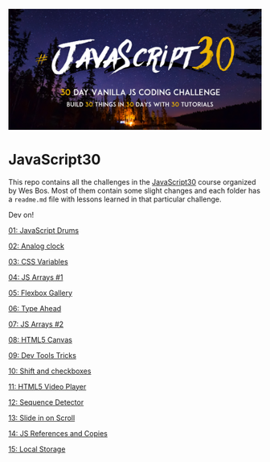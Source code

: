 ![JS30](/js30.png)
# JavaScript30

This repo contains all the challenges in the [JavaScript30](https://javascript30.com/) course organized by Wes Bos.
Most of them contain some slight changes and each folder has a `readme.md` file with lessons learned in that particular challenge.

Dev on!

[01: JavaScript Drums](https://github.com/andreidbr/JS30/tree/master/01drum)

[02: Analog clock](https://github.com/andreidbr/JS30/tree/master/02clock)

[03: CSS Variables](https://github.com/andreidbr/JS30/tree/master/03CSSvar)

[04: JS Arrays #1](https://github.com/andreidbr/JS30/tree/master/04JSarray)

[05: Flexbox Gallery](https://github.com/andreidbr/JS30/tree/master/05FlexGallery)

[06: Type Ahead](https://github.com/andreidbr/JS30/tree/master/06AjaxTypeAhead)

[07: JS Arrays #2](https://github.com/andreidbr/JS30/tree/master/07JSArray02)

[08: HTML5 Canvas](https://github.com/andreidbr/JS30/tree/master/08HTML5Canvas)

[09: Dev Tools Tricks](https://github.com/andreidbr/JS30/tree/master/09DevToolsTricks)

[10: Shift and checkboxes](https://github.com/andreidbr/JS30/tree/master/10Check)

[11: HTML5 Video Player](https://github.com/andreidbr/JS30/tree/master/11VideoPlayer)

[12: Sequence Detector](https://github.com/andreidbr/JS30/tree/master/12KonamiCode)

[13: Slide in on Scroll](https://github.com/andreidbr/JS30/tree/master/13SlideScroll)

[14: JS References and Copies](https://github.com/andreidbr/JS30/tree/master/14JSReferenceCopy)

[15: Local Storage](https://github.com/andreidbr/JS30/tree/master/15LocalStorage)

